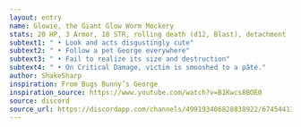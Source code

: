 ```yaml
---
layout: entry 
name: Glowie, the Giant Glow Worm Mockery
stats: 20 HP, 3 Armor, 18 STR, rolling death (d12, Blast), detachment
subtext1: " • Look and acts disgustingly cute"
subtext2: " • Follow a pet George everywhere"
subtext3: " • Fail to realize its size and destruction"
subtext4: " • On Critical Damage, victim is smooshed to a pâté."
author: ShakeSharp
inspiration: From Bugs Bunny’s George
inspiration_source: https://www.youtube.com/watch?v=B1Kwcs8BOE0
source: discord
source_url: https://discordapp.com/channels/499193406828838922/674544134798966806/699988788897906709
---
```


